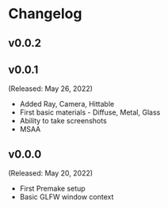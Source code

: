 # Changelog

## v0.0.2

## v0.0.1
(Released: May 26, 2022)
- Added Ray, Camera, Hittable
- First basic materials - Diffuse, Metal, Glass
- Ability to take screenshots
- MSAA

## v0.0.0
(Released: May 20, 2022)
- First Premake setup
- Basic GLFW window context
